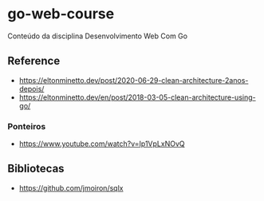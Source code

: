 # go-web-course

Conteúdo da disciplina Desenvolvimento Web Com Go

## Reference

- <https://eltonminetto.dev/post/2020-06-29-clean-architecture-2anos-depois/>
- <https://eltonminetto.dev/en/post/2018-03-05-clean-architecture-using-go/>

### Ponteiros

- <https://www.youtube.com/watch?v=Ip1VpLxNOvQ>

## Bibliotecas

- <https://github.com/jmoiron/sqlx>
